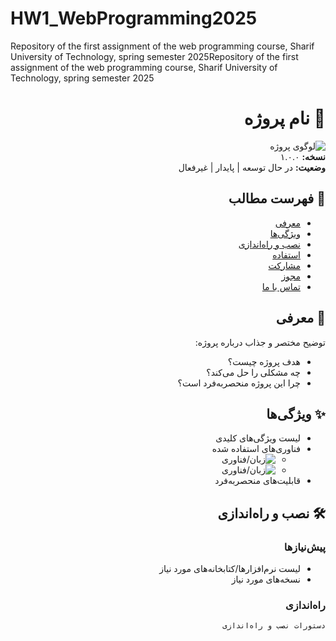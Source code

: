 # HW1_WebProgramming2025
Repository of the first assignment of the web programming course, Sharif University of Technology, spring semester 2025Repository of the first assignment of the web programming course, Sharif University of Technology, spring semester 2025


<div dir="rtl">

# 🚀 نام پروژه

![لوگوی پروژه](لوگو-URL-اختیاری)  
**نسخه:** ۱.۰.۰  
**وضعیت:** در حال توسعه | پایدار | غیرفعال  

## 📌 فهرست مطالب
- [معرفی](#-معرفی)
- [ویژگی‌ها](#-ویژگی‌ها)
- [نصب و راه‌اندازی](#-نصب-و-راه‌اندازی)
- [استفاده](#-استفاده)
- [مشارکت](#-مشارکت)
- [مجوز](#-مجوز)
- [تماس با ما](#-تماس-با-ما)

## 🌟 معرفی
توضیح مختصر و جذاب درباره پروژه:
- هدف پروژه چیست؟
- چه مشکلی را حل می‌کند؟
- چرا این پروژه منحصربه‌فرد است؟

## ✨ ویژگی‌ها
- لیست ویژگی‌های کلیدی
- فناوری‌های استفاده شده
  - ![زبان/فناوری](آیکون-URL)
  - ![زبان/فناوری](آیکون-URL)
- قابلیت‌های منحصربه‌فرد

## 🛠 نصب و راه‌اندازی

### پیش‌نیازها
- لیست نرم‌افزارها/کتابخانه‌های مورد نیاز
- نسخه‌های مورد نیاز

### راه‌اندازی
```bash
دستورات نصب و راه‌اندازی

